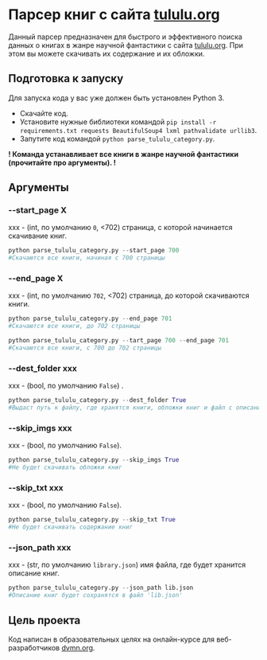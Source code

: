 # Парсер книг с сайта [tululu.org](http://tululu.org/)

Данный парсер предназначен для быстрого и эффективного поиска данных о книгах в жанре научной фантастики с сайта [tululu.org](http://tululu.org/). При этом вы можете скачивать их содержание и их обложки.

## Подготовка к запуску

Для запуска кода у вас уже должен быть установлен Python 3.

- Скачайте код.
- Установите нужные библиотеки командой `pip install -r requirements.txt requests BeautifulSoup4 lxml pathvalidate urllib3`.
- Запутите код командой `python parse_tululu_category.py`.

**! Команда устанавливает все книги в жанре научной фантастики (прочитайте про аргументы). !**

## Аргументы

### --start_page X

xxx - (int, по умолчанию `0`, <702) страница, с которой начинается скачивание книг.

```python
python parse_tululu_category.py --start_page 700
#Скачаются все книги, начиная с 700 страницы
```

### --end_page X

xxx - (int, по умолчанию `702`, <702) страница, до которой скачиваются книги.

```python
python parse_tululu_category.py --end_page 701
#Скачаются все книги, до 702 страницы
```

```python
python parse_tululu_category.py --tart_page 700 --end_page 701
#Скачаются все книги, с 700 до 702 страницы
```

### --dest_folder xxx

xxx - (bool, по умолчанию `False`) .

```python
python parse_tululu_category.py --dest_folder True
#Выдаст путь к файлу, где хранятся книги, обложки книг и файл с описанием книг
```

### --skip_imgs xxx

xxx - (bool, по умолчанию `False`).

```python
python parse_tululu_category.py --skip_imgs True
#Не будет скачивать обложки книг
```

### --skip_txt xxx

xxx - (bool, по умолчанию `False`).

```python
python parse_tululu_category.py --skip_txt True
#Не будет скачивать содержание книг
```

### --json_path xxx

xxx - (str, по умолчанию `library.json`) имя файла, где будет хранится описание книг.

```python
python parse_tululu_category.py --json_path lib.json
#Описание книг будет сохранятся в файл 'lib.json'
```

## Цель проекта

Код написан в образовательных целях на онлайн-курсе для веб-разработчиков [dvmn.org](https://dvmn.org/).